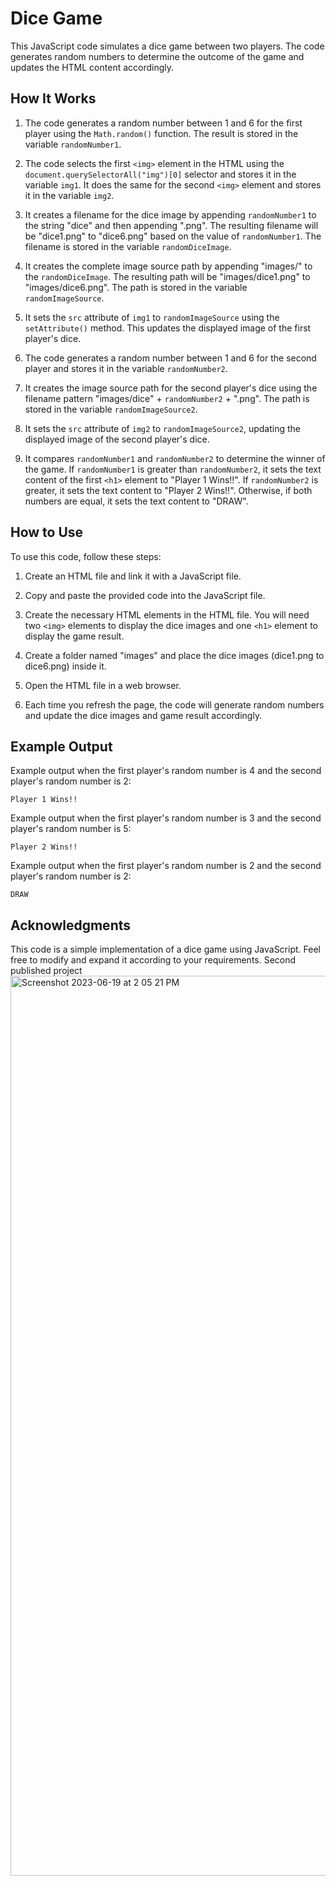 # Dice Game

This JavaScript code simulates a dice game between two players. The code generates random numbers to determine the outcome of the game and updates the HTML content accordingly.

## How It Works

1. The code generates a random number between 1 and 6 for the first player using the `Math.random()` function. The result is stored in the variable `randomNumber1`.

2. The code selects the first `<img>` element in the HTML using the `document.querySelectorAll("img")[0]` selector and stores it in the variable `img1`. It does the same for the second `<img>` element and stores it in the variable `img2`.

3. It creates a filename for the dice image by appending `randomNumber1` to the string "dice" and then appending ".png". The resulting filename will be "dice1.png" to "dice6.png" based on the value of `randomNumber1`. The filename is stored in the variable `randomDiceImage`.

4. It creates the complete image source path by appending "images/" to the `randomDiceImage`. The resulting path will be "images/dice1.png" to "images/dice6.png". The path is stored in the variable `randomImageSource`.

5. It sets the `src` attribute of `img1` to `randomImageSource` using the `setAttribute()` method. This updates the displayed image of the first player's dice.

6. The code generates a random number between 1 and 6 for the second player and stores it in the variable `randomNumber2`.

7. It creates the image source path for the second player's dice using the filename pattern "images/dice" + `randomNumber2` + ".png". The path is stored in the variable `randomImageSource2`.

8. It sets the `src` attribute of `img2` to `randomImageSource2`, updating the displayed image of the second player's dice.

9. It compares `randomNumber1` and `randomNumber2` to determine the winner of the game. If `randomNumber1` is greater than `randomNumber2`, it sets the text content of the first `<h1>` element to "Player 1 Wins!!". If `randomNumber2` is greater, it sets the text content to "Player 2 Wins!!". Otherwise, if both numbers are equal, it sets the text content to "DRAW".

## How to Use

To use this code, follow these steps:

1. Create an HTML file and link it with a JavaScript file.

2. Copy and paste the provided code into the JavaScript file.

3. Create the necessary HTML elements in the HTML file. You will need two `<img>` elements to display the dice images and one `<h1>` element to display the game result.

4. Create a folder named "images" and place the dice images (dice1.png to dice6.png) inside it.

5. Open the HTML file in a web browser.

6. Each time you refresh the page, the code will generate random numbers and update the dice images and game result accordingly.

## Example Output

Example output when the first player's random number is 4 and the second player's random number is 2:

```
Player 1 Wins!!
```

Example output when the first player's random number is 3 and the second player's random number is 5:

```
Player 2 Wins!!
```

Example output when the first player's random number is 2 and the second player's random number is 2:

```
DRAW
```

## Acknowledgments

This code is a simple implementation of a dice game using JavaScript. Feel free to modify and expand it according to your requirements.
Second published project
<img width="1440" alt="Screenshot 2023-06-19 at 2 05 21 PM" src="https://github.com/0xJeu/Dice-Game/assets/129988927/fc28f7f8-0a13-4609-a3ac-2775d8743d1a">
